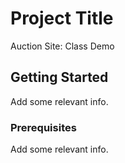 # Project Title

Auction Site: Class Demo

## Getting Started

Add some relevant info. 

### Prerequisites

Add some relevant info. 

